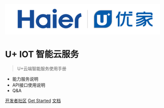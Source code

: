 ![logo](_media/icon.png)

# U+ IOT 智能云服务

> U+云端智能服务使用手册

* 能力服务说明
* API接口使用说明
* Q&A

[开发者社区](http://www.haigeek.com/static/index/index.html)
[Get Started](zh-cn/README)
[文档](zh-cn/README)

